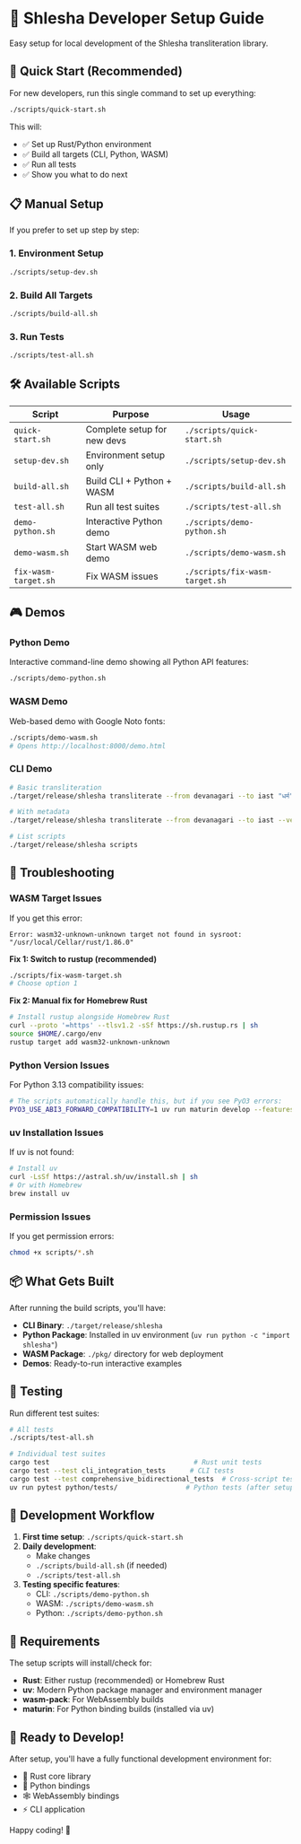 # 🚀 Shlesha Developer Setup Guide

Easy setup for local development of the Shlesha transliteration library.

## 🎯 Quick Start (Recommended)

For new developers, run this single command to set up everything:

```bash
./scripts/quick-start.sh
```

This will:
- ✅ Set up Rust/Python environment  
- ✅ Build all targets (CLI, Python, WASM)
- ✅ Run all tests
- ✅ Show you what to do next

## 📋 Manual Setup

If you prefer to set up step by step:

### 1. Environment Setup
```bash
./scripts/setup-dev.sh
```

### 2. Build All Targets  
```bash
./scripts/build-all.sh
```

### 3. Run Tests
```bash
./scripts/test-all.sh
```

## 🛠️ Available Scripts

| Script | Purpose | Usage |
|--------|---------|-------|
| `quick-start.sh` | Complete setup for new devs | `./scripts/quick-start.sh` |
| `setup-dev.sh` | Environment setup only | `./scripts/setup-dev.sh` |
| `build-all.sh` | Build CLI + Python + WASM | `./scripts/build-all.sh` |
| `test-all.sh` | Run all test suites | `./scripts/test-all.sh` |
| `demo-python.sh` | Interactive Python demo | `./scripts/demo-python.sh` |
| `demo-wasm.sh` | Start WASM web demo | `./scripts/demo-wasm.sh` |
| `fix-wasm-target.sh` | Fix WASM issues | `./scripts/fix-wasm-target.sh` |

## 🎮 Demos

### Python Demo
Interactive command-line demo showing all Python API features:
```bash
./scripts/demo-python.sh
```

### WASM Demo  
Web-based demo with Google Noto fonts:
```bash
./scripts/demo-wasm.sh
# Opens http://localhost:8000/demo.html
```

### CLI Demo
```bash
# Basic transliteration
./target/release/shlesha transliterate --from devanagari --to iast "धर्म"

# With metadata
./target/release/shlesha transliterate --from devanagari --to iast --verbose "धर्मkr"

# List scripts
./target/release/shlesha scripts
```

## 🐛 Troubleshooting

### WASM Target Issues

If you get this error:
```
Error: wasm32-unknown-unknown target not found in sysroot: "/usr/local/Cellar/rust/1.86.0"
```

**Fix 1: Switch to rustup (recommended)**
```bash
./scripts/fix-wasm-target.sh
# Choose option 1
```

**Fix 2: Manual fix for Homebrew Rust**
```bash
# Install rustup alongside Homebrew Rust
curl --proto '=https' --tlsv1.2 -sSf https://sh.rustup.rs | sh
source $HOME/.cargo/env
rustup target add wasm32-unknown-unknown
```

### Python Version Issues

For Python 3.13 compatibility issues:
```bash
# The scripts automatically handle this, but if you see PyO3 errors:
PYO3_USE_ABI3_FORWARD_COMPATIBILITY=1 uv run maturin develop --features python
```

### uv Installation Issues

If uv is not found:
```bash
# Install uv
curl -LsSf https://astral.sh/uv/install.sh | sh
# Or with Homebrew
brew install uv
```

### Permission Issues

If you get permission errors:
```bash
chmod +x scripts/*.sh
```

## 📦 What Gets Built

After running the build scripts, you'll have:

- **CLI Binary**: `./target/release/shlesha`
- **Python Package**: Installed in uv environment (`uv run python -c "import shlesha"`)  
- **WASM Package**: `./pkg/` directory for web deployment
- **Demos**: Ready-to-run interactive examples

## 🧪 Testing

Run different test suites:

```bash
# All tests
./scripts/test-all.sh

# Individual test suites
cargo test                                    # Rust unit tests
cargo test --test cli_integration_tests      # CLI tests  
cargo test --test comprehensive_bidirectional_tests  # Cross-script tests
uv run pytest python/tests/                 # Python tests (after setup)
```

## 🎯 Development Workflow

1. **First time setup**: `./scripts/quick-start.sh`
2. **Daily development**: 
   - Make changes
   - `./scripts/build-all.sh` (if needed)
   - `./scripts/test-all.sh`
3. **Testing specific features**:
   - CLI: `./scripts/demo-python.sh`
   - WASM: `./scripts/demo-wasm.sh` 
   - Python: `./scripts/demo-python.sh`

## 📝 Requirements

The setup scripts will install/check for:

- **Rust**: Either rustup (recommended) or Homebrew Rust
- **uv**: Modern Python package manager and environment manager
- **wasm-pack**: For WebAssembly builds
- **maturin**: For Python binding builds (installed via uv)

## 🎉 Ready to Develop!

After setup, you'll have a fully functional development environment for:
- 🦀 Rust core library
- 🐍 Python bindings  
- 🕸️ WebAssembly bindings
- ⚡ CLI application

Happy coding! 🎯